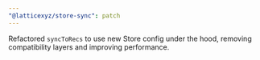 ```yaml
---
"@latticexyz/store-sync": patch
---
```


Refactored `syncToRecs` to use new Store config under the hood, removing compatibility layers and improving performance.
